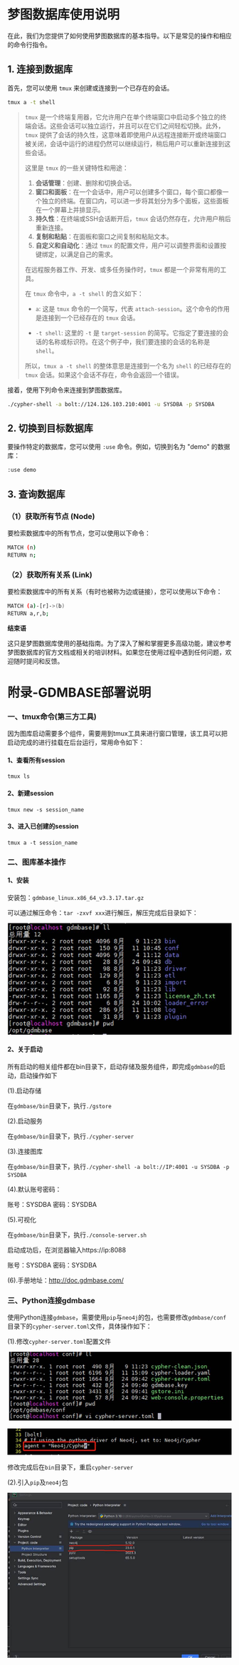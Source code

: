 # 梦图数据库使用说明

在此，我们为您提供了如何使用梦图数据库的基本指导。以下是常见的操作和相应的命令行指令。

## 1. 连接到数据库

首先，您可以使用 `tmux` 来创建或连接到一个已存在的会话。

```bash
tmux a -t shell
```

> `tmux` 是一个终端复用器，它允许用户在单个终端窗口中启动多个独立的终端会话。这些会话可以独立运行，并且可以在它们之间轻松切换。此外，`tmux` 提供了会话的持久性，这意味着即使用户从远程连接断开或终端窗口被关闭，会话中运行的进程仍然可以继续运行，稍后用户可以重新连接到这些会话。
>
> 这里是 `tmux` 的一些关键特性和用途：
>
> 1. **会话管理**：创建、删除和切换会话。
> 2. **窗口和面板**：在一个会话中，用户可以创建多个窗口，每个窗口都像一个独立的终端。在窗口内，可以进一步将其划分为多个面板，这些面板在一个屏幕上并排显示。
> 3. **持久性**：在终端或SSH会话断开后，`tmux` 会话仍然存在，允许用户稍后重新连接。
> 4. **复制和粘贴**：在面板和窗口之间复制和粘贴文本。
> 5. **自定义和自动化**：通过 `tmux` 的配置文件，用户可以调整界面和设置按键绑定，以满足自己的需求。
>
> 在远程服务器工作、开发、或多任务操作时，`tmux` 都是一个非常有用的工具。
>
> 在 `tmux` 命令中，`a -t shell` 的含义如下：
>
> - `a`: 这是 `tmux` 命令的一个简写，代表 `attach-session`。这个命令的作用是连接到一个已经存在的 `tmux` 会话。
>
> - `-t shell`: 这里的 `-t` 是 `target-session` 的简写。它指定了要连接的会话的名称或标识符。在这个例子中，我们要连接的会话的名称是 `shell`。
>
> 所以，`tmux a -t shell` 的整体意思是连接到一个名为 `shell` 的已经存在的 `tmux` 会话。如果这个会话不存在，命令会返回一个错误。

接着，使用下列命令来连接到梦图数据库。

```bash
./cypher-shell -a bolt://124.126.103.210:4001 -u SYSDBA -p SYSDBA
```

## 2. 切换到目标数据库

要操作特定的数据库，您可以使用 `:use` 命令。例如，切换到名为 "demo" 的数据库：

```bash
:use demo
```

## 3. 查询数据库

### （1）获取所有节点 (Node)

要检索数据库中的所有节点，您可以使用以下命令：

```bash
MATCH (n)
RETURN n;
```

### （2）获取所有关系 (Link)

要检索数据库中的所有关系（有时也被称为边或链接），您可以使用以下命令：

```bash
MATCH (a)-[r]->(b)
RETURN a,r,b;
```

**结束语**

这只是梦图数据库使用的基础指南。为了深入了解和掌握更多高级功能，建议参考梦图数据库的官方文档或相关的培训材料。如果您在使用过程中遇到任何问题，欢迎随时提问和反馈。

# 附录-GDMBASE部署说明

### 一、tmux命令(第三方工具)

因为图库启动需要多个组件，需要用到tmux工具来进行窗口管理，该工具可以把启动完成的进行挂载在后台运行，常用命令如下：

#### 1、查看所有session

```
tmux ls
```

#### 2、新建session

```
tmux new -s session_name
```

#### 3、进入已创建的session

```
tmux a -t session_name
```

###  二、图库基本操作

#### 1、安装

安装包：`gdmbase_linux.x86_64_v3.3.17.tar.gz`

可以通过解压命令：`tar -zxvf xxx`进行解压，解压完成后目录如下：

![](https://raw.githubusercontent.com/ranxi2001/blog-imgs/main/img/20230912195421.png)

####  2、关于启动

所有启动的相关组件都在bin目录下，启动存储及服务组件，即完成`gdmbase`的启动，启动操作如下

(1).启动存储

在`gdmbase/bin`目录下，执行`./gstore`

(2).启动服务

在`gdmbase/bin`目录下，执行`./cypher-server`

(3).连接图库

在`gdmbase/bin`目录下，执行`./cypher-shell -a bolt://IP:4001 -u SYSDBA -p SYSDBA`

(4).默认账号密码：

账号：SYSDBA    密码：SYSDBA

(5).可视化

在`gdmbase/bin`目录下，执行`./console-server.sh`

启动成功后，在浏览器输入https://ip:8088

账号：SYSDBA    密码：SYSDBA

(6).手册地址：http://doc.gdmbase.com/ 

### 三、Python连接gdmbase

使用Python连接`gdmbase`，需要使用`pip`与`neo4j`的包，也需要修改`gdmbase/conf`目录下的`cypher-server.toml`文件，具体操作如下：

(1).修改`cypher-server.toml`配置文件

![](https://raw.githubusercontent.com/ranxi2001/blog-imgs/main/img/20230912200024.png)

![](https://raw.githubusercontent.com/ranxi2001/blog-imgs/main/img/20230912200043.png)

修改完成后在`bin`目录下，重启`cypher-server`

(2).引入`pip`及`neo4j`包

![](https://raw.githubusercontent.com/ranxi2001/blog-imgs/main/img/20230912200158.png)